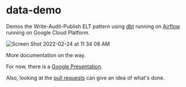 # data-demo

Demos the Write-Audit-Publish ELT pattern using [dbt](https://docs.getdbt.com/docs/introduction) running on [Airflow](https://airflow.apache.org/docs/apache-airflow/2.2.3/) running on Google Cloud Platform.

![Screen Shot 2022-02-24 at 11 34 08 AM](https://user-images.githubusercontent.com/3128529/155567016-f99fec38-b9e9-4008-b890-6f512483cc24.png)

More documentation on the way.

For now, there is a [Google Presentation](https://docs.google.com/presentation/d/1YhUy8WBLSaTWbzOxeZUtP2N0LlJnf2E7Px8vx_buHUI/edit?usp=sharing).

Also, looking at the [pull requests](https://github.com/henrytxz/data-demo/pulls?q=is%3Apr+is%3Aclosed) can give an idea of what's done.
